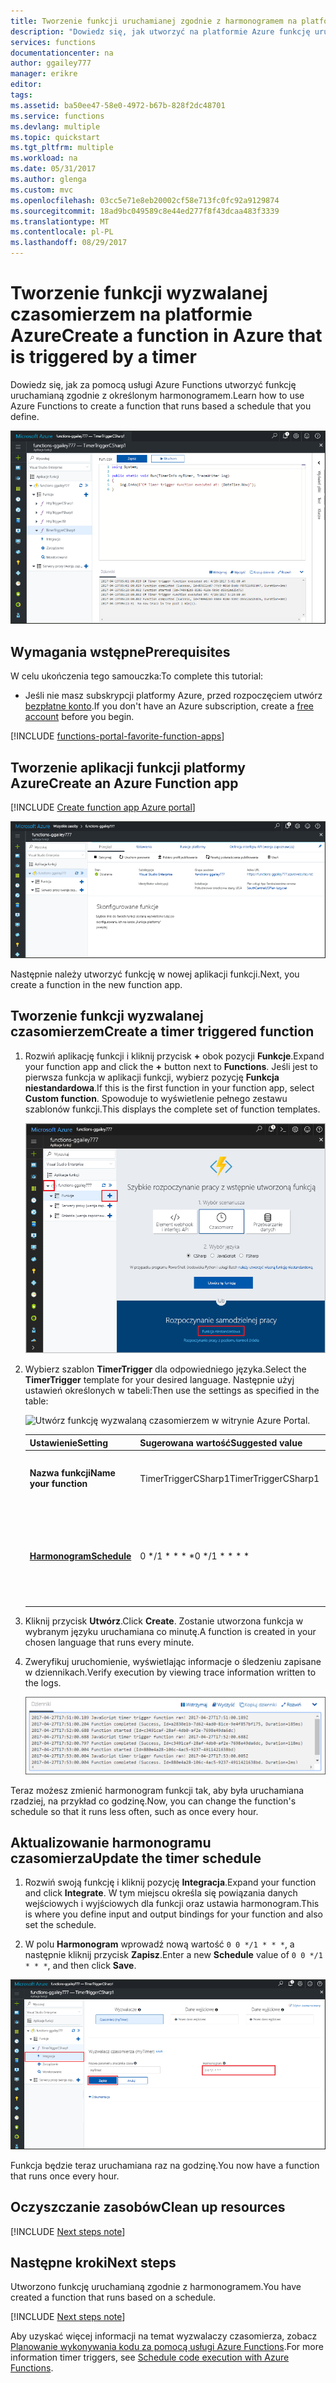 ```yaml
---
title: Tworzenie funkcji uruchamianej zgodnie z harmonogramem na platformie Azure | Microsoft Docs
description: "Dowiedz się, jak utworzyć na platformie Azure funkcję uruchamianą zgodnie z określonym harmonogramem."
services: functions
documentationcenter: na
author: ggailey777
manager: erikre
editor: 
tags: 
ms.assetid: ba50ee47-58e0-4972-b67b-828f2dc48701
ms.service: functions
ms.devlang: multiple
ms.topic: quickstart
ms.tgt_pltfrm: multiple
ms.workload: na
ms.date: 05/31/2017
ms.author: glenga
ms.custom: mvc
ms.openlocfilehash: 03cc5e71e8eb20002cf58e713fc0fc92a9129874
ms.sourcegitcommit: 18ad9bc049589c8e44ed277f8f43dcaa483f3339
ms.translationtype: MT
ms.contentlocale: pl-PL
ms.lasthandoff: 08/29/2017
---
```

# <a name="create-a-function-in-azure-that-is-triggered-by-a-timer"></a><span data-ttu-id="a3378-103">Tworzenie funkcji wyzwalanej czasomierzem na platformie Azure</span><span class="sxs-lookup"><span data-stu-id="a3378-103">Create a function in Azure that is triggered by a timer</span></span>

<span data-ttu-id="a3378-104">Dowiedz się, jak za pomocą usługi Azure Functions utworzyć funkcję uruchamianą zgodnie z określonym harmonogramem.</span><span class="sxs-lookup"><span data-stu-id="a3378-104">Learn how to use Azure Functions to create a function that runs based a schedule that you define.</span></span>

![Tworzenie aplikacji funkcji w witrynie Azure Portal](./media/functions-create-scheduled-function/function-app-in-portal-editor.png)

## <a name="prerequisites"></a><span data-ttu-id="a3378-106">Wymagania wstępne</span><span class="sxs-lookup"><span data-stu-id="a3378-106">Prerequisites</span></span>

<span data-ttu-id="a3378-107">W celu ukończenia tego samouczka:</span><span class="sxs-lookup"><span data-stu-id="a3378-107">To complete this tutorial:</span></span>

+ <span data-ttu-id="a3378-108">Jeśli nie masz subskrypcji platformy Azure, przed rozpoczęciem utwórz [bezpłatne konto](https://azure.microsoft.com/free/?WT.mc_id=A261C142F).</span><span class="sxs-lookup"><span data-stu-id="a3378-108">If you don't have an Azure subscription, create a [free account](https://azure.microsoft.com/free/?WT.mc_id=A261C142F) before you begin.</span></span>

[!INCLUDE [functions-portal-favorite-function-apps](../../includes/functions-portal-favorite-function-apps.md)]

## <a name="create-an-azure-function-app"></a><span data-ttu-id="a3378-109">Tworzenie aplikacji funkcji platformy Azure</span><span class="sxs-lookup"><span data-stu-id="a3378-109">Create an Azure Function app</span></span>

[!INCLUDE [Create function app Azure portal](../../includes/functions-create-function-app-portal.md)]

![Pomyślnie utworzona aplikacja funkcji.](./media/functions-create-first-azure-function/function-app-create-success.png)

<span data-ttu-id="a3378-111">Następnie należy utworzyć funkcję w nowej aplikacji funkcji.</span><span class="sxs-lookup"><span data-stu-id="a3378-111">Next, you create a function in the new function app.</span></span>

<a name="create-function"></a>

## <a name="create-a-timer-triggered-function"></a><span data-ttu-id="a3378-112">Tworzenie funkcji wyzwalanej czasomierzem</span><span class="sxs-lookup"><span data-stu-id="a3378-112">Create a timer triggered function</span></span>

1. <span data-ttu-id="a3378-113">Rozwiń aplikację funkcji i kliknij przycisk **+** obok pozycji **Funkcje**.</span><span class="sxs-lookup"><span data-stu-id="a3378-113">Expand your function app and click the **+** button next to **Functions**.</span></span> <span data-ttu-id="a3378-114">Jeśli jest to pierwsza funkcja w aplikacji funkcji, wybierz pozycję **Funkcja niestandardowa**.</span><span class="sxs-lookup"><span data-stu-id="a3378-114">If this is the first function in your function app, select **Custom function**.</span></span> <span data-ttu-id="a3378-115">Spowoduje to wyświetlenie pełnego zestawu szablonów funkcji.</span><span class="sxs-lookup"><span data-stu-id="a3378-115">This displays the complete set of function templates.</span></span>

    ![Strona szybkiego rozpoczynania pracy z usługą Functions w witrynie Azure Portal](./media/functions-create-scheduled-function/add-first-function.png)

2. <span data-ttu-id="a3378-117">Wybierz szablon **TimerTrigger** dla odpowiedniego języka.</span><span class="sxs-lookup"><span data-stu-id="a3378-117">Select the **TimerTrigger** template for your desired language.</span></span> <span data-ttu-id="a3378-118">Następnie użyj ustawień określonych w tabeli:</span><span class="sxs-lookup"><span data-stu-id="a3378-118">Then use the settings as specified in the table:</span></span>

    ![Utwórz funkcję wyzwalaną czasomierzem w witrynie Azure Portal.](./media/functions-create-scheduled-function/functions-create-timer-trigger.png)

    | <span data-ttu-id="a3378-120">Ustawienie</span><span class="sxs-lookup"><span data-stu-id="a3378-120">Setting</span></span> | <span data-ttu-id="a3378-121">Sugerowana wartość</span><span class="sxs-lookup"><span data-stu-id="a3378-121">Suggested value</span></span> | <span data-ttu-id="a3378-122">Opis</span><span class="sxs-lookup"><span data-stu-id="a3378-122">Description</span></span> |
    |---|---|---|
    | <span data-ttu-id="a3378-123">**Nazwa funkcji**</span><span class="sxs-lookup"><span data-stu-id="a3378-123">**Name your function**</span></span> | <span data-ttu-id="a3378-124">TimerTriggerCSharp1</span><span class="sxs-lookup"><span data-stu-id="a3378-124">TimerTriggerCSharp1</span></span> | <span data-ttu-id="a3378-125">Określa nazwę funkcji wyzwalanej czasomierzem.</span><span class="sxs-lookup"><span data-stu-id="a3378-125">Defines the name of your timer triggered function.</span></span> |
    | <span data-ttu-id="a3378-126">**[Harmonogram](http://en.wikipedia.org/wiki/Cron#CRON_expression)**</span><span class="sxs-lookup"><span data-stu-id="a3378-126">**[Schedule](http://en.wikipedia.org/wiki/Cron#CRON_expression)**</span></span> | <span data-ttu-id="a3378-127">0 \*/1 \* \* \* \*</span><span class="sxs-lookup"><span data-stu-id="a3378-127">0 \*/1 \* \* \* \*</span></span> | <span data-ttu-id="a3378-128">Składające się z 6 pól [wyrażenie CRON](http://en.wikipedia.org/wiki/Cron#CRON_expression) planujące uruchamianie funkcji co minutę.</span><span class="sxs-lookup"><span data-stu-id="a3378-128">A six field [CRON expression](http://en.wikipedia.org/wiki/Cron#CRON_expression) that schedules your function to run every minute.</span></span> |

2. <span data-ttu-id="a3378-129">Kliknij przycisk **Utwórz**.</span><span class="sxs-lookup"><span data-stu-id="a3378-129">Click **Create**.</span></span> <span data-ttu-id="a3378-130">Zostanie utworzona funkcja w wybranym języku uruchamiana co minutę.</span><span class="sxs-lookup"><span data-stu-id="a3378-130">A function is created in your chosen language that runs every minute.</span></span>

3. <span data-ttu-id="a3378-131">Zweryfikuj uruchomienie, wyświetlając informacje o śledzeniu zapisane w dziennikach.</span><span class="sxs-lookup"><span data-stu-id="a3378-131">Verify execution by viewing trace information written to the logs.</span></span>

    ![Podgląd dziennika usługi Functions w witrynie Azure Portal.](./media/functions-create-scheduled-function/functions-timer-trigger-view-logs2.png)

<span data-ttu-id="a3378-133">Teraz możesz zmienić harmonogram funkcji tak, aby była uruchamiana rzadziej, na przykład co godzinę.</span><span class="sxs-lookup"><span data-stu-id="a3378-133">Now, you can change the function's schedule so that it runs less often, such as once every hour.</span></span> 

## <a name="update-the-timer-schedule"></a><span data-ttu-id="a3378-134">Aktualizowanie harmonogramu czasomierza</span><span class="sxs-lookup"><span data-stu-id="a3378-134">Update the timer schedule</span></span>

1. <span data-ttu-id="a3378-135">Rozwiń swoją funkcję i kliknij pozycję **Integracja**.</span><span class="sxs-lookup"><span data-stu-id="a3378-135">Expand your function and click **Integrate**.</span></span> <span data-ttu-id="a3378-136">W tym miejscu określa się powiązania danych wejściowych i wyjściowych dla funkcji oraz ustawia harmonogram.</span><span class="sxs-lookup"><span data-stu-id="a3378-136">This is where you define input and output bindings for your function and also set the schedule.</span></span> 

2. <span data-ttu-id="a3378-137">W polu **Harmonogram** wprowadź nową wartość `0 0 */1 * * *`, a następnie kliknij przycisk **Zapisz**.</span><span class="sxs-lookup"><span data-stu-id="a3378-137">Enter a new **Schedule** value of `0 0 */1 * * *`, and then click **Save**.</span></span>  

![Harmonogram aktualizowania czasomierza usługi Functions w witrynie Azure Portal.](./media/functions-create-scheduled-function/functions-timer-trigger-change-schedule.png)

<span data-ttu-id="a3378-139">Funkcja będzie teraz uruchamiana raz na godzinę.</span><span class="sxs-lookup"><span data-stu-id="a3378-139">You now have a function that runs once every hour.</span></span> 

## <a name="clean-up-resources"></a><span data-ttu-id="a3378-140">Oczyszczanie zasobów</span><span class="sxs-lookup"><span data-stu-id="a3378-140">Clean up resources</span></span>

[!INCLUDE [Next steps note](../../includes/functions-quickstart-cleanup.md)]

## <a name="next-steps"></a><span data-ttu-id="a3378-141">Następne kroki</span><span class="sxs-lookup"><span data-stu-id="a3378-141">Next steps</span></span>

<span data-ttu-id="a3378-142">Utworzono funkcję uruchamianą zgodnie z harmonogramem.</span><span class="sxs-lookup"><span data-stu-id="a3378-142">You have created a function that runs based on a schedule.</span></span>

[!INCLUDE [Next steps note](../../includes/functions-quickstart-next-steps.md)]

<span data-ttu-id="a3378-143">Aby uzyskać więcej informacji na temat wyzwalaczy czasomierza, zobacz [Planowanie wykonywania kodu za pomocą usługi Azure Functions](functions-bindings-timer.md).</span><span class="sxs-lookup"><span data-stu-id="a3378-143">For more information timer triggers, see [Schedule code execution with Azure Functions](functions-bindings-timer.md).</span></span>
